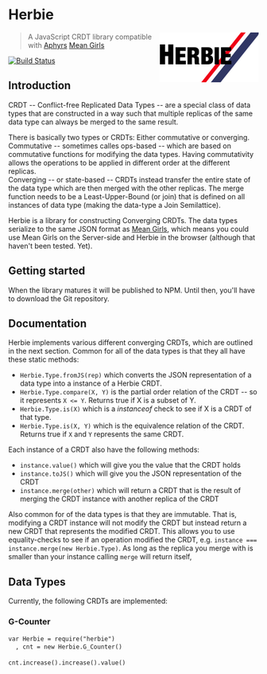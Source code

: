 # Herbie

<img src="https://raw.githubusercontent.com/fangel/herbie/master/herbie.png" align="right" height="100" />

> A JavaScript CRDT library compatible with [Aphyrs](http://http://aphyr.com)
> [Mean Girls](https://github.com/aphyr/meangirls)

[![Build Status](https://api.travis-ci.org/fangel/Herbie.svg?branch=master)](https://travis-ci.org/fangel/Herbie)

## Introduction

CRDT -- Conflict-free Replicated Data Types -- are a special class of data types
that are constructed in a way such that multiple replicas of the same data type
can always be merged to the same result.

There is basically two types or CRDTs: Either commutative or converging. 
Commutative -- sometimes calles ops-based -- which are based on commutative 
functions for modifying the data types. Having commutativity allows the
operations to be applied in different order at the different replicas.  
Converging -- or state-based -- CRDTs instead transfer the entire state of the
data type which are then merged with the other replicas. The merge function
needs to be a Least-Upper-Bound (or join) that is defined on all instances of
data type (making the data-type a Join Semilattice).

Herbie is a library for constructing Converging CRDTs. The data types serialize
to the same JSON format as [Mean Girls](https://github.com/aphyr/meangirls),
which means you could use Mean Girls on the Server-side and Herbie in the
browser (although that haven't been tested. Yet).

## Getting started

When the library matures it will be published to NPM. Until then, you'll have
to download the Git repository.

## Documentation

Herbie implements various different converging CRDTs, which are outlined in the
next section. Common for all of the data types is that they all have these
static methods:

- `Herbie.Type.fromJS(rep)` which converts the JSON representation of a data
    type into a instance of a Herbie CRDT.
- `Herbie.Type.compare(X, Y)` is the partial order relation of the CRDT -- so
    it represents `X <= Y`. Returns true if X is a subset of Y.
- `Herbie.Type.is(X)` which is a *instanceof* check to see if X is a CRDT of
    that type.
- `Herbie.Type.is(X, Y)` which is the equivalence relation of the CRDT. Returns
    true if `X` and `Y` represents the same CRDT.

Each instance of a CRDT also have the following methods:

- `instance.value()` which will give you the value that the CRDT holds
- `instance.toJS()` which will give you the JSON representation of the CRDT
- `instance.merge(other)` which will return a CRDT that is the result of merging
    the CRDT instance with another replica of the CRDT

Also common for of the data types is that they are immutable. That is, modifying
a CRDT instance will not modify the CRDT but instead return a new CRDT that
represents the modified CRDT. This allows you to use equality-checks to see if
an operation modified the CRDT, e.g. 
`instance === instance.merge(new Herbie.Type)`. As long as the replica you
merge with is smaller than your instance calling `merge` will return itself,


## Data Types

Currently, the following CRDTs are implemented:

### G-Counter

    var Herbie = require("herbie")
      , cnt = new Herbie.G_Counter()
    
    cnt.increase().increase().value()
    


